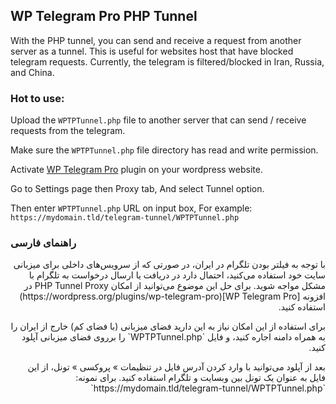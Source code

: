 ## WP Telegram Pro PHP Tunnel

With the PHP tunnel, you can send and receive a request from another server as a tunnel.
This is useful for websites host that have blocked telegram requests.
Currently, the telegram is filtered/blocked in Iran, Russia, and China.


### Hot to use:

Upload the `WPTPTunnel.php` file to another server that can send / receive requests from the telegram.

Make sure the `WPTPTunnel.php` file directory has read and write permission.

Activate [WP Telegram Pro](https://wordpress.org/plugins/wp-telegram-pro) plugin on your wordpress website.

Go to Settings page then Proxy tab, And select Tunnel option.

Then enter `WPTPTunnel.php` URL on input box, For example: `https://mydomain.tld/telegram-tunnel/WPTPTunnel.php`



### راهنمای فارسی
<p dir='rtl' align='right'>
با توجه به فیلتر بودن تلگرام در ایران، در صورتی که از سرویس‌های داخلی برای میزبانی سایت خود استفاده می‌کنید، احتمال دارد در دریافت یا ارسال درخواست به تلگرام با مشکل مواجه شوید. برای حل این موضوع می‌توانید از امکان PHP Tunnel Proxy در افزونه [WP Telegram Pro](https://wordpress.org/plugins/wp-telegram-pro) استفاده کنید.
</p>
<p dir='rtl' align='right'>
برای استفاده از این امکان نیاز به این دارید فضای میزبانی (با فضای کم) خارج از ایران را به همراه دامنه اجاره کنید، و فایل `WPTPTunnel.php` را برروی فضای میزبانی آپلود کنید.
</p>
<p dir='rtl' align='right'>
بعد از آپلود می‌توانید با وارد کردن آدرس فایل در تنظیمات » پروکسی » تونل، از این فایل به عنوان یک تونل بین وبسایت و تلگرام استفاده کنید.
برای نمونه: `https://mydomain.tld/telegram-tunnel/WPTPTunnel.php`
</p>